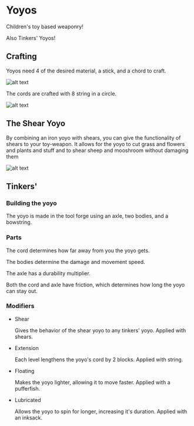 # Yoyos

Children's toy based weaponry!

Also Tinkers' Yoyos!

## Crafting

Yoyos need 4 of the desired material, a stick, and a chord to craft.

![alt text](http://i.imgur.com/2wCRd5m.png "Diamond can be any normal tool material")

The cords are crafted with 8 string in a circle.

![alt text](http://i.imgur.com/VdVWe54.png "Not for your shoes")

## The Shear Yoyo

By combining an iron yoyo with shears, you can give the functionality of shears to your toy-weapon. It allows for the yoyo to cut grass and flowers and plants and stuff and to shear sheep and mooshroom without damaging them

![alt text](http://i.imgur.com/ROVDNB7.png "Peta-approved!")

## Tinkers'

### Building the yoyo

The yoyo is made in the tool forge using an axle, two bodies, and a bowstring.

### Parts

The cord determines how far away from you the yoyo gets.

The bodies determine the damage and movement speed.

The axle has a durability multiplier.

Both the cord and axle have friction, which determines how long the yoyo can stay out.

### Modifiers
* Shear

   Gives the behavior of the shear yoyo to any tinkers' yoyo.
   Applied with shears.
* Extension

   Each level lengthens the yoyo's cord by 2 blocks.
   Applied with string.
* Floating

   Makes the yoyo lighter, allowing it to move faster.
   Applied with a pufferfish.
* Lubricated

   Allows the yoyo to spin for longer, increasing it's duration.
   Applied with an inksack.
